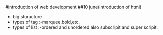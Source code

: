 #introduction of web development
##10 june(introduction of html)
- big sturucture
- types of tag :-marquee,bold,etc.
- types of list :-ordered and unordered also subscripit and super scripit.
